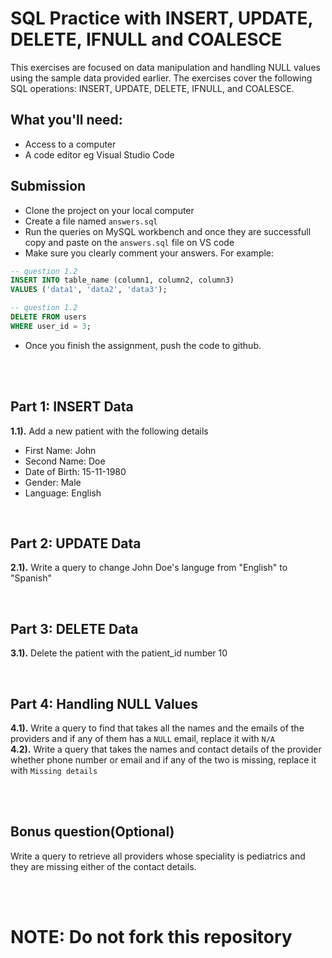 # SQL Practice with INSERT, UPDATE, DELETE, IFNULL and COALESCE
This exercises are focused on data manipulation and handling NULL values using the sample data provided earlier. The exercises cover the following SQL operations: INSERT, UPDATE, DELETE, IFNULL, and COALESCE.

## What you'll need:
- Access to a computer
- A code editor eg Visual Studio Code

## Submission
- Clone the project on your local computer
- Create a file named ```answers.sql```
- Run the queries on MySQL workbench and once they are successfull copy and paste on the ```answers.sql``` file on VS code
- Make sure you clearly comment your answers. For example:
```sql
-- question 1.2
INSERT INTO table_name (column1, column2, column3)
VALUES ('data1', 'data2', 'data3');

-- question 1.2
DELETE FROM users
WHERE user_id = 3;
```
- Once you finish the assignment, push the code to github.

<br/><br/>
## Part 1: INSERT Data
**1.1).** Add a new patient with the following details <br/>
- First Name: John
- Second Name: Doe
- Date of Birth: 15-11-1980
- Gender: Male
- Language: English

<br/>

## Part 2: UPDATE Data
**2.1).** Write a query to change John Doe's languge from "English" to "Spanish"

<br/>

## Part 3: DELETE Data
**3.1).** Delete the patient with the patient_id number 10

<br/>

## Part 4: Handling NULL Values
**4.1).** Write a query to find that takes all the names and the emails of the providers and if any of them has a ```NULL``` email, replace it with ```N/A```<br/>
**4.2).** Write a query that takes the names and contact details of the provider whether phone number or email and if any of the two is missing, replace it with ```Missing details```

<br/><br/>
## Bonus question(Optional)
Write a query to retrieve all providers whose speciality is pediatrics and they are missing either of the contact details.

<br/><br/>
# NOTE: Do not fork this repository
